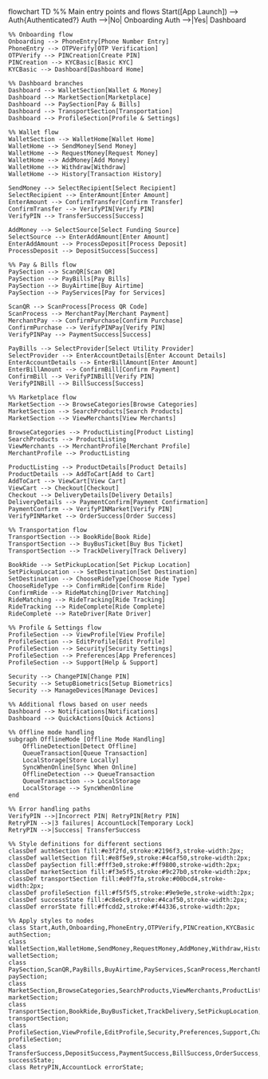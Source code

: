 flowchart TD
    %% Main entry points and flows
    Start([App Launch]) --> Auth{Authenticated?}
    Auth -->|No| Onboarding
    Auth -->|Yes| Dashboard
    
    %% Onboarding flow
    Onboarding --> PhoneEntry[Phone Number Entry]
    PhoneEntry --> OTPVerify[OTP Verification]
    OTPVerify --> PINCreation[Create PIN]
    PINCreation --> KYCBasic[Basic KYC]
    KYCBasic --> Dashboard[Dashboard Home]
    
    %% Dashboard branches
    Dashboard --> WalletSection[Wallet & Money]
    Dashboard --> MarketSection[Marketplace]
    Dashboard --> PaySection[Pay & Bills]
    Dashboard --> TransportSection[Transportation]
    Dashboard --> ProfileSection[Profile & Settings]
    
    %% Wallet flow
    WalletSection --> WalletHome[Wallet Home]
    WalletHome --> SendMoney[Send Money]
    WalletHome --> RequestMoney[Request Money]
    WalletHome --> AddMoney[Add Money]
    WalletHome --> Withdraw[Withdraw]
    WalletHome --> History[Transaction History]
    
    SendMoney --> SelectRecipient[Select Recipient]
    SelectRecipient --> EnterAmount[Enter Amount]
    EnterAmount --> ConfirmTransfer[Confirm Transfer]
    ConfirmTransfer --> VerifyPIN[Verify PIN]
    VerifyPIN --> TransferSuccess[Success]
    
    AddMoney --> SelectSource[Select Funding Source]
    SelectSource --> EnterAddAmount[Enter Amount]
    EnterAddAmount --> ProcessDeposit[Process Deposit]
    ProcessDeposit --> DepositSuccess[Success]
    
    %% Pay & Bills flow
    PaySection --> ScanQR[Scan QR]
    PaySection --> PayBills[Pay Bills]
    PaySection --> BuyAirtime[Buy Airtime]
    PaySection --> PayServices[Pay for Services]
    
    ScanQR --> ScanProcess[Process QR Code]
    ScanProcess --> MerchantPay[Merchant Payment]
    MerchantPay --> ConfirmPurchase[Confirm Purchase]
    ConfirmPurchase --> VerifyPINPay[Verify PIN]
    VerifyPINPay --> PaymentSuccess[Success]
    
    PayBills --> SelectProvider[Select Utility Provider]
    SelectProvider --> EnterAccountDetails[Enter Account Details]
    EnterAccountDetails --> EnterBillAmount[Enter Amount]
    EnterBillAmount --> ConfirmBill[Confirm Payment]
    ConfirmBill --> VerifyPINBill[Verify PIN]
    VerifyPINBill --> BillSuccess[Success]
    
    %% Marketplace flow
    MarketSection --> BrowseCategories[Browse Categories]
    MarketSection --> SearchProducts[Search Products]
    MarketSection --> ViewMerchants[View Merchants]
    
    BrowseCategories --> ProductListing[Product Listing]
    SearchProducts --> ProductListing
    ViewMerchants --> MerchantProfile[Merchant Profile]
    MerchantProfile --> ProductListing
    
    ProductListing --> ProductDetails[Product Details]
    ProductDetails --> AddToCart[Add to Cart]
    AddToCart --> ViewCart[View Cart]
    ViewCart --> Checkout[Checkout]
    Checkout --> DeliveryDetails[Delivery Details]
    DeliveryDetails --> PaymentConfirm[Payment Confirmation]
    PaymentConfirm --> VerifyPINMarket[Verify PIN]
    VerifyPINMarket --> OrderSuccess[Order Success]
    
    %% Transportation flow
    TransportSection --> BookRide[Book Ride]
    TransportSection --> BuyBusTicket[Buy Bus Ticket]
    TransportSection --> TrackDelivery[Track Delivery]
    
    BookRide --> SetPickupLocation[Set Pickup Location]
    SetPickupLocation --> SetDestination[Set Destination]
    SetDestination --> ChooseRideType[Choose Ride Type]
    ChooseRideType --> ConfirmRide[Confirm Ride]
    ConfirmRide --> RideMatching[Driver Matching]
    RideMatching --> RideTracking[Ride Tracking]
    RideTracking --> RideComplete[Ride Complete]
    RideComplete --> RateDriver[Rate Driver]
    
    %% Profile & Settings flow
    ProfileSection --> ViewProfile[View Profile]
    ProfileSection --> EditProfile[Edit Profile]
    ProfileSection --> Security[Security Settings]
    ProfileSection --> Preferences[App Preferences]
    ProfileSection --> Support[Help & Support]
    
    Security --> ChangePIN[Change PIN]
    Security --> SetupBiometrics[Setup Biometrics]
    Security --> ManageDevices[Manage Devices]
    
    %% Additional flows based on user needs
    Dashboard --> Notifications[Notifications]
    Dashboard --> QuickActions[Quick Actions]
    
    %% Offline mode handling
    subgraph OfflineMode [Offline Mode Handling]
        OfflineDetection[Detect Offline]
        QueueTransaction[Queue Transaction]
        LocalStorage[Store Locally]
        SyncWhenOnline[Sync When Online]
        OfflineDetection --> QueueTransaction
        QueueTransaction --> LocalStorage
        LocalStorage --> SyncWhenOnline
    end
    
    %% Error handling paths
    VerifyPIN -->|Incorrect PIN| RetryPIN[Retry PIN]
    RetryPIN -->|3 failures| AccountLock[Temporary Lock]
    RetryPIN -->|Success| TransferSuccess
    
    %% Style definitions for different sections
    classDef authSection fill:#e3f2fd,stroke:#2196f3,stroke-width:2px;
    classDef walletSection fill:#e8f5e9,stroke:#4caf50,stroke-width:2px;
    classDef paySection fill:#fff3e0,stroke:#ff9800,stroke-width:2px;
    classDef marketSection fill:#f3e5f5,stroke:#9c27b0,stroke-width:2px;
    classDef transportSection fill:#e0f7fa,stroke:#00bcd4,stroke-width:2px;
    classDef profileSection fill:#f5f5f5,stroke:#9e9e9e,stroke-width:2px;
    classDef successState fill:#c8e6c9,stroke:#4caf50,stroke-width:2px;
    classDef errorState fill:#ffcdd2,stroke:#f44336,stroke-width:2px;
    
    %% Apply styles to nodes
    class Start,Auth,Onboarding,PhoneEntry,OTPVerify,PINCreation,KYCBasic authSection;
    class WalletSection,WalletHome,SendMoney,RequestMoney,AddMoney,Withdraw,History,SelectRecipient,EnterAmount,ConfirmTransfer,VerifyPIN,SelectSource,EnterAddAmount,ProcessDeposit walletSection;
    class PaySection,ScanQR,PayBills,BuyAirtime,PayServices,ScanProcess,MerchantPay,ConfirmPurchase,VerifyPINPay,SelectProvider,EnterAccountDetails,EnterBillAmount,ConfirmBill,VerifyPINBill paySection;
    class MarketSection,BrowseCategories,SearchProducts,ViewMerchants,ProductListing,ProductDetails,AddToCart,ViewCart,Checkout,DeliveryDetails,PaymentConfirm,VerifyPINMarket marketSection;
    class TransportSection,BookRide,BuyBusTicket,TrackDelivery,SetPickupLocation,SetDestination,ChooseRideType,ConfirmRide,RideMatching,RideTracking transportSection;
    class ProfileSection,ViewProfile,EditProfile,Security,Preferences,Support,ChangePIN,SetupBiometrics,ManageDevices profileSection;
    class TransferSuccess,DepositSuccess,PaymentSuccess,BillSuccess,OrderSuccess,RideComplete successState;
    class RetryPIN,AccountLock errorState;